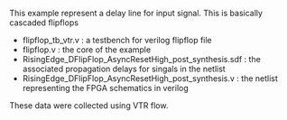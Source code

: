This example represent a delay line for input signal. 
This is basically cascaded flipflops
- flipflop_tb_vtr.v : a testbench for verilog flipflop file
- flipflop.v        : the core of the example
- RisingEdge_DFlipFlop_AsyncResetHigh_post_synthesis.sdf : the associated propagation delays for singals in the netlist
- RisingEdge_DFlipFlop_AsyncResetHigh_post_synthesis.v   : the netlist representing the FPGA schematics in verilog

These data were collected using VTR flow.